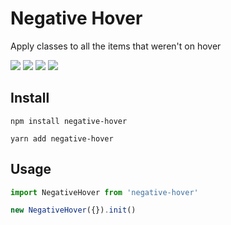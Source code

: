 # Negative Hover

Apply classes to all the items that weren't on hover

![](https://img.shields.io/bundlephobia/min/negative-hover)
![](https://img.shields.io/npm/v/negative-hover)
![](https://img.shields.io/npm/dt/negative-hover)
![](https://img.shields.io/github/license/markmead/negative-hover)

## Install

`npm install negative-hover`

`yarn add negative-hover`

## Usage

```js
import NegativeHover from 'negative-hover'

new NegativeHover({}).init()
```
